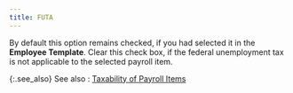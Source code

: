 ```yaml
---
title: FUTA
---
```



By default this option remains checked, if you had selected it in the  **Employee Template**. Clear this  check box, if the federal unemployment tax is not applicable to the selected  payroll item.


{:.see_also}
See also
: [Taxability  of Payroll Items](JavaScript:RelatedTopics1.Click())<!--Metadata type="DesignerControl" startspan
<object CLASSID="clsid:ADB880A6-D8FF-11CF-9377-00AA003B7A11"
	ID=RelatedTopics1
	TYPE="application/x-oleobject">
</object>-->

<object classid="clsid:ADB880A6-D8FF-11CF-9377-00AA003B7A11" id="RelatedTopics1" type="application/x-oleobject"> 
 <param name="Command" value="Related Topics">
<param name="Window" value="second">
<param name="Item1" value="Taxability of Payroll Items;{{site.prl_chm}}/misc/taxability_of_payroll_items.html">
</object><!--Metadata type="DesignerControl" endspan-->
